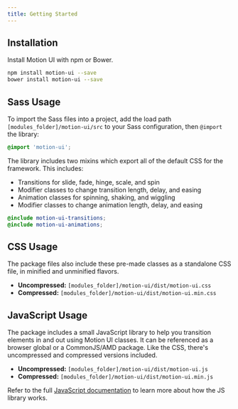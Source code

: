 ```yaml
---
title: Getting Started
---
```


## Installation

Install Motion UI with npm or Bower.

```bash
npm install motion-ui --save
bower install motion-ui --save
```

## Sass Usage

To import the Sass files into a project, add the load path `[modules_folder]/motion-ui/src` to your Sass configuration, then `@import` the library:

```scss
@import 'motion-ui';
```

The library includes two mixins which export all of the default CSS for the framework. This includes:

- Transitions for slide, fade, hinge, scale, and spin
- Modifier classes to change transition length, delay, and easing
- Animation classes for spinning, shaking, and wiggling
- Modifier classes to change animation length, delay, and easing

```scss
@include motion-ui-transitions;
@include motion-ui-animations;
```

## CSS Usage

The package files also include these pre-made classes as a standalone CSS file, in minified and unminified flavors.

- **Uncompressed:** `[modules_folder]/motion-ui/dist/motion-ui.css`
- **Compressed:** `[modules_folder]/motion-ui/dist/motion-ui.min.css`

## JavaScript Usage

The package includes a small JavaScript library to help you transition elements in and out using Motion UI classes. It can be referenced as a browser global or a CommonJS/AMD package. Like the CSS, there's uncompressed and compressed versions included.

- **Uncompressed:** `[modules_folder]/motion-ui/dist/motion-ui.js`
- **Compressed:** `[modules_folder]/motion-ui/dist/motion-ui.min.js`

Refer to the full [JavaScript documentation](javascript.md) to learn more about how the JS library works.
